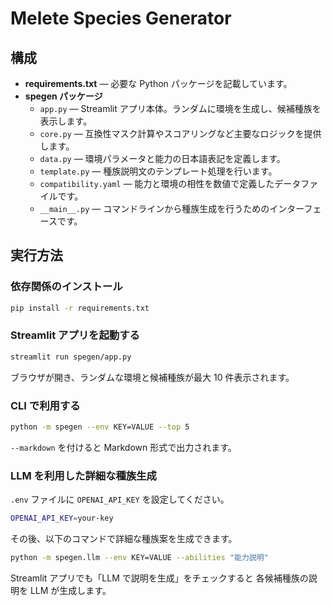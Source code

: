 # Melete Species Generator

## 構成

- **requirements.txt** — 必要な Python パッケージを記載しています。
- **spegen パッケージ**
  - `app.py` — Streamlit アプリ本体。ランダムに環境を生成し、候補種族を表示します。
  - `core.py` — 互換性マスク計算やスコアリングなど主要なロジックを提供します。
  - `data.py` — 環境パラメータと能力の日本語表記を定義します。
  - `template.py` — 種族説明文のテンプレート処理を行います。
  - `compatibility.yaml` — 能力と環境の相性を数値で定義したデータファイルです。
  - `__main__.py` — コマンドラインから種族生成を行うためのインターフェースです。

## 実行方法

### 依存関係のインストール
```bash
pip install -r requirements.txt
```

### Streamlit アプリを起動する
```bash
streamlit run spegen/app.py
```
ブラウザが開き、ランダムな環境と候補種族が最大 10 件表示されます。

### CLI で利用する
```bash
python -m spegen --env KEY=VALUE --top 5
```
`--markdown` を付けると Markdown 形式で出力されます。

### LLM を利用した詳細な種族生成
`.env` ファイルに `OPENAI_API_KEY` を設定してください。
```bash
OPENAI_API_KEY=your-key
```
その後、以下のコマンドで詳細な種族案を生成できます。
```bash
python -m spegen.llm --env KEY=VALUE --abilities "能力説明"
```
Streamlit アプリでも「LLM で説明を生成」をチェックすると
各候補種族の説明を LLM が生成します。
